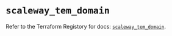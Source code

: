 # `scaleway_tem_domain`

Refer to the Terraform Registory for docs: [`scaleway_tem_domain`](https://www.terraform.io/docs/providers/scaleway/r/tem_domain).
